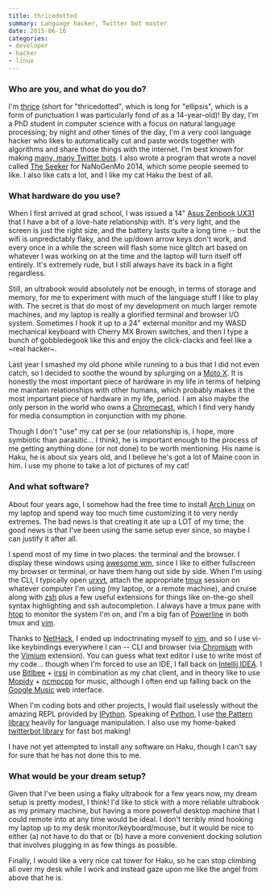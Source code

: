 ```yaml
---
title: thricedotted
summary: Language hacker, Twitter bot master
date: 2015-06-16
categories:
- developer
- hacker
- linux
---
```


### Who are you, and what do you do?

I'm [thrice](http://lczzz.me/ "thricedotted's website.") (short for "thricedotted", which is long for "ellipsis", which is a form of punctuation I was particularly fond of as a 14-year-old)! By day, I'm a PhD student in computer science with a focus on natural language processing; by night and other times of the day, I'm a very cool language hacker who likes to automatically cut and paste words together with algorithms and share those things with the internet. I'm best known for making [many, many Twitter bots](https://twitter.com/thricedotted/lists/thricedotted-bottes "thricedotted's Twitter bots."). I also wrote a program that wrote a novel called [The Seeker](https://github.com/thricedotted/theseeker/ "thricedotted's 2014 NaNoGenMo entry, on GitHub.") for NaNoGenMo 2014, which some people seemed to like. I also like cats a lot, and I like my cat Haku the best of all.

### What hardware do you use?

When I first arrived at grad school, I was issued a 14" [Asus Zenbook UX31][zenbook-ux31] that I have a bit of a love-hate relationship with. It's very light, and the screen is just the right size, and the battery lasts quite a long time -- but the wifi is unpredictably flaky, and the up/down arrow keys don't work, and every once in a while the screen will flash some nice glitch art based on whatever I was working on at the time and the laptop will turn itself off entirely. It's extremely rude, but I still always have its back in a fight regardless.

Still, an ultrabook would absolutely not be enough, in terms of storage and memory, for me to experiment with much of the language stuff I like to play with. The secret is that do most of my development on much larger remote machines, and my laptop is really a glorified terminal and browser I/O system. Sometimes I hook it up to a 24" external monitor and my WASD mechanical keyboard with Cherry MX Brown switches, and then I type a bunch of gobbledegook like this and enjoy the click-clacks and feel like a ~real hacker~.

Last year I smashed my old phone while running to a bus that I did not even catch, so I decided to soothe the wound by splurging on a [Moto X][moto-x]. It is honestly the most important piece of hardware in my life in terms of helping me maintain relationships with other humans, which probably makes it the most important piece of hardware in my life, period. I am also maybe the only person in the world who owns a [Chromecast][], which I find very handy for media consumption in conjunction with my phone.

Though I don't "use" my cat per se (our relationship is, I hope, more symbiotic than parasitic... I think), he is important enough to the process of me getting anything done (or not done) to be worth mentioning. His name is Haku, he is about six years old, and I believe he's got a lot of Maine coon in him. I use my phone to take a lot of pictures of my cat!

### And what software?

About four years ago, I somehow had the free time to install [Arch Linux][arch-linux] on my laptop and spend way too much time customizing it to very nerdy extremes. The bad news is that creating it ate up a LOT of my time; the good news is that I've been using the same setup ever since, so maybe I can justify it after all.

I spend most of my time in two places: the terminal and the browser. I display these windows using [awesome wm][awesome], since I like to either fullscreen my browser or terminal, or have them hang out side by side. When I'm using the CLI, I typically open [urxvt][rxvt-unicode], attach the appropriate [tmux][] session on whatever computer I'm using (my laptop, or a remote machine), and cruise along with [zsh][] plus a few useful extensions for things like on-the-go shell syntax highlighting and ssh autocompletion. I always have a tmux pane with [htop][] to monitor the system I'm on, and I'm a big fan of [Powerline][] in both tmux and [vim][].

Thanks to [NetHack][], I ended up indoctrinating myself to [vim], and so I use vi-like keybindings everywhere I can -- CLI and browser (via [Chromium][] with the [Vimium][] extension). You can guess what text editor I use to write most of my code... though when I'm forced to use an IDE, I fall back on [Intellij IDEA][intellij-idea]. I use [Bitlbee][] + [irssi][] in combination as my chat client, and in theory like to use [Mopidy][] + [ncmpcpp][] for music, although I often end up falling back on the [Google Music][google-play-music] web interface.

When I'm coding bots and other projects, I would flail uselessly without the amazing REPL provided by [IPython][]. Speaking of [Python][], I use [the Pattern library][pattern] heavily for language manipulation. I also use my home-baked [twitterbot library][twitterbot] for fast bot making!

I have not yet attempted to install any software on Haku, though I can't say for sure that he has not done this to me.

### What would be your dream setup?

Given that I've been using a flaky ultrabook for a few years now, my dream setup is pretty modest, I think! I'd like to stick with a more reliable ultrabook as my primary machine, but having a more powerful desktop machine that I could remote into at any time would be ideal. I don't terribly mind hooking my laptop up to my desk monitor/keyboard/mouse, but it would be nice to either (a) not have to do that or (b) have a more convenient docking solution that involves plugging in as few things as possible.

Finally, I would like a very nice cat tower for Haku, so he can stop climbing all over my desk while I work and instead gaze upon me like the angel from above that he is.

[arch-linux]: https://archlinux.org/ "A Linux distro."
[awesome]: https://awesomewm.org/ "A window manager for X."
[bitlbee]: https://www.bitlbee.org/main.php/news.r.html "An IM to IRC proxy server."
[chromecast]: https://en.wikipedia.org/wiki/Chromecast "A digital media player for televisions."
[chromium]: https://www.chromium.org/ "Open-source builds of the Chrome web browser."
[google-play-music]: https://music.youtube.com/googleplaymusic "An online music player."
[htop]: https://htop.dev "A command-line process viewer."
[intellij-idea]: https://www.jetbrains.com/idea/ "A developer's IDE."
[ipython]: https://ipython.org/ "An interactive shell for Python."
[irssi]: https://irssi.org/ "A CLI irc client."
[mopidy]: https://docs.mopidy.com/en/latest/ "A Python-based music server."
[moto-x]: http://web.archive.org/web/20210619180214/https://www.motorola.com/us/FLEXR1-1/Moto-X/FLEXR1.html "An Android-based smartphone."
[ncmpcpp]: https://github.com/ncmpcpp/ncmpcpp "An MPD client."
[nethack]: https://en.wikipedia.org/wiki/NetHack "An ASCII rogue-like game."
[pattern]: http://web.archive.org/web/20170811222045/http://www.clips.ua.ac.be/pages/pattern "A web data mining module for Python."
[powerline]: https://github.com/powerline/powerline "Software for customising the statusbar in vim and various shells."
[python]: https://www.python.org/ "An interpreted scripting language."
[rxvt-unicode]: http://web.archive.org/web/20170301142616/https://en.wikipedia.org/wiki/Rxvt-unicode "A colour terminal emulator for X Windows."
[tmux]: https://sourceforge.net/projects/tmux.mirror/ "A terminal multiplexer, similar to screen."
[twitterbot]: https://github.com/thricedotted/twitterbot "A Python library for creating Twitter bots."
[vim]: https://www.vim.org/ "A command-line text editor."
[vimium]: https://chrome.google.com/webstore/detail/vimium/dbepggeogbaibhgnhhndojpepiihcmeb "A Chrome extension that adds vim-like hotkeys."
[zenbook-ux31]: http://web.archive.org/web/20230706213740/https://www.amazon.com/ASUS-Zenbook-13-Inch-Laptop-VERSION/dp/B009AEYDZA/ "A 13.3 inch PC ultrabook."
[zsh]: https://www.zsh.org/ "An interactive shell and scripting language."
